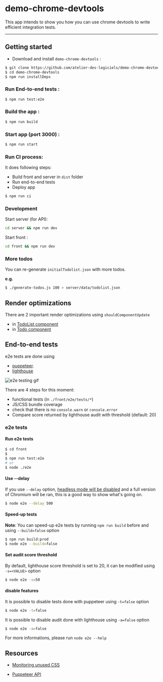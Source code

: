 # demo-chrome-devtools

This app intends to show you how you can use chrome devtools to write efficient integration tests.

------------------------

## Getting started

- Download and install `demo-chrome-devtools` :

```bash
$ git clone https://github.com/atelier-des-logiciels/demo-chrome-devtools.git
$ cd demo-chrome-devtools
$ npm run installDeps
```

### Run End-to-end tests :
```bash
$ npm run test:e2e
```

### Build the app :
```bash
$ npm run build
```

### Start app (port 3000) :
```bash
$ npm run start
```

### Run CI process:

It does following steps:
  - Build front and server in `dist` folder
  - Run end-to-end tests
  - Deploy app

```bash
$ npm run ci
```

### Development

Start server (for API):
```bash
cd server && npm run dev
```

Start front :
```bash
cd front && npm run dev
```

### More todos
You can re-generate `initialTodolist.json` with more todos.

**e.g.**
```bash
$ ./generate-todos.js 100 > server/data/todolist.json
```

## Render optimizations
There are 2 important render optimizations using `shouldComponentUpdate`
- in [TodoList component](https://github.com/atelier-des-logiciels/demo-chrome-devtools/blob/master/src/App/TodoApp/TodoList/index.js#L16)
- in [Todo component](https://github.com/atelier-des-logiciels/demo-chrome-devtools/blob/master/src/App/TodoApp/Todo/index.js#L30)

## End-to-end tests
e2e tests are done using 
- [puppeteer](https://github.com/GoogleChrome/puppeteer).
- [lighthouse](https://github.com/GoogleChrome/lighthouse)

![e2e testing gif](https://media.giphy.com/media/3j7fkYHql8af0Lm0sD/giphy.gif)

There are 4 steps for this moment:
  - functional tests (in `./front/e2e/tests/*`)
  - JS/CSS bundle coverage
  - check that there is no `console.warn` or `console.error`
  - Compare score returned by lighthouse audit with threshold (default: 20)

### e2e tests

#### Run e2e tests
```bash
$ cd front
$
$ npm run test:e2e
# or
$ node ./e2e
```

#### Use --delay
If you use `--delay` option, [headless mode will be disabled](https://github.com/GoogleChrome/puppeteer#debugging-tips) and a full version of Chromium will be ran, this is a good way to show what's going on.
```bash
$ node e2e --delay 500
```

#### Speed-up tests
**Note**: You can speed-up e2e tests by running `npm run build` before and using `--build=false` option
```bash
$ npm run build:prod
$ node e2e --build=false
```

#### Set audit score threshold

By default, lighthouse score threshold is set to 20, it can be modified using `-s=<VALUE>` option
```bash
$ node e2e -s=50
```

#### disable features

It is possible to disable tests done with puppeteer using `-t=false` option
```bash
$ node e2e -t=false
```

It is possible to disable audit done with lighthouse using `-a=false` option
```bash
$ node e2e -a=false
```



For more informations, please run `node e2e --help`

## Resources
- [Monitoring unused CSS](http://blog.cowchimp.com/monitoring-unused-css-by-unleashing-the-devtools-protocol/)

- [Puppeteer API](https://github.com/GoogleChrome/puppeteer/blob/master/docs/api.md)
